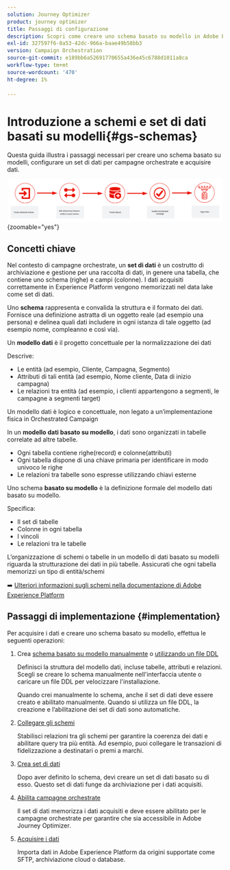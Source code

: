 ```yaml
---
solution: Journey Optimizer
product: journey optimizer
title: Passaggi di configurazione
description: Scopri come creare uno schema basato su modello in Adobe Experience Platform caricando una DDL
exl-id: 327597f6-8a53-42dc-966a-baae49b58bb3
version: Campaign Orchestration
source-git-commit: e189bb6a52691770655a436e45c6788d1011a8ca
workflow-type: tm+mt
source-wordcount: '470'
ht-degree: 1%

---
```



# Introduzione a schemi e set di dati basati su modelli{#gs-schemas}

Questa guida illustra i passaggi necessari per creare uno schema basato su modelli, configurare un set di dati per campagne orchestrate e acquisire dati.

![schema](assets/do-not-localize/schema_admin.png){zoomable="yes"}

## Concetti chiave

Nel contesto di campagne orchestrate, un **set di dati** è un costrutto di archiviazione e gestione per una raccolta di dati, in genere una tabella, che contiene uno schema (righe) e campi (colonne). I dati acquisiti correttamente in Experience Platform vengono memorizzati nel data lake come set di dati.

Uno **schema** rappresenta e convalida la struttura e il formato dei dati. Fornisce una definizione astratta di un oggetto reale (ad esempio una persona) e delinea quali dati includere in ogni istanza di tale oggetto (ad esempio nome, compleanno e così via).

Un **modello dati** è il progetto concettuale per la normalizzazione dei dati

Descrive:

* Le entità (ad esempio, Cliente, Campagna, Segmento)
* Attributi di tali entità (ad esempio, Nome cliente, Data di inizio campagna)
* Le relazioni tra entità (ad esempio, i clienti appartengono a segmenti, le campagne a segmenti target)

Un modello dati è logico e concettuale, non legato a un’implementazione fisica in Orchestrated Campaign

In un **modello dati basato su modello**, i dati sono organizzati in tabelle correlate ad altre tabelle.

* Ogni tabella contiene righe(record) e colonne(attributi)
* Ogni tabella dispone di una chiave primaria per identificare in modo univoco le righe
* Le relazioni tra tabelle sono espresse utilizzando chiavi esterne

Uno schema **basato su modello** è la definizione formale del modello dati basato su modello.

Specifica:

* Il set di tabelle
* Colonne in ogni tabella
* I vincoli
* Le relazioni tra le tabelle

L’organizzazione di schemi o tabelle in un modello di dati basato su modelli riguarda la strutturazione dei dati in più tabelle. Assicurati che ogni tabella memorizzi un tipo di entità/schemi

➡️ [Ulteriori informazioni sugli schemi nella documentazione di Adobe Experience Platform](https://experienceleague.adobe.com/it/docs/experience-platform/xdm/ui/resources/schemas#create-model-based-schema)

## Passaggi di implementazione {#implementation}

Per acquisire i dati e creare uno schema basato su modello, effettua le seguenti operazioni:

1. Crea [schema basato su modello manualmente](manual-schema.md) o [utilizzando un file DDL](file-upload-schema.md)

   Definisci la struttura del modello dati, incluse tabelle, attributi e relazioni. Scegli se creare lo schema manualmente nell&#39;interfaccia utente o caricare un file DDL per velocizzare l&#39;installazione.

   Quando crei manualmente lo schema, anche il set di dati deve essere creato e abilitato manualmente. Quando si utilizza un file DDL, la creazione e l’abilitazione dei set di dati sono automatiche.

1. [Collegare gli schemi](file-upload-schema.md)

   Stabilisci relazioni tra gli schemi per garantire la coerenza dei dati e abilitare query tra più entità. Ad esempio, puoi collegare le transazioni di fidelizzazione a destinatari o premi a marchi.

1. [Crea set di dati](manual-schema.md#dataset)

   Dopo aver definito lo schema, devi creare un set di dati basato su di esso. Questo set di dati funge da archiviazione per i dati acquisiti.

1. [Abilita campagne orchestrate](manual-schema.md#enable)

   Il set di dati memorizza i dati acquisiti e deve essere abilitato per le campagne orchestrate per garantire che sia accessibile in Adobe Journey Optimizer.

1. [Acquisire i dati](ingest-data.md)

   Importa dati in Adobe Experience Platform da origini supportate come SFTP, archiviazione cloud o database.

